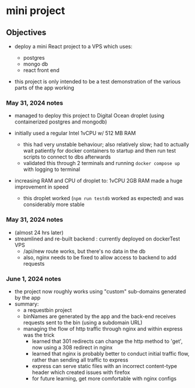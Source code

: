 # mini project

## Objectives
- deploy a mini React project to a VPS which uses:
  - postgres
  - mongo db
  - react front end

- this project is only intended to be a test demonstration of the various parts of the app working

### May 31, 2024 notes
- managed to deploy this project to Digital Ocean droplet (using containerized postgres and mongodb)

- initially used a regular Intel 1vCPU w/ 512 MB RAM
    - this had very unstable behaviour;  also relatively slow;  had to actually wait patiently for docker containers to startup and then run test scripts to connect to dbs afterwards
    - validated this through 2 terminals and running `docker compose up` with logging to terminal

- increasing RAM and CPU of droplet to: 1vCPU 2GB RAM made a huge improvement in speed
    - this droplet worked (`npm run testdb` worked as expected) and was considerably more stable


### May 31, 2024 notes
- (almost 24 hrs later)
- streamlined and re-built backend : currently deployed on dockerTest VPS
  - /api/new route works, but there's no data in the db
  - also, nginx needs to be fixed to allow access to backend to add requests

### June 1, 2024 notes
- the project now roughly works using "custom" sub-domains generated by the app
- summary:
  - a requestbin project
  - binNames are generated by the app and the back-end receives requests sent to the bin (using a subdomain URL)
  - managing the flow of http traffic through nginx and within express was the trick
    - learned that 301 redirects can change the http method to 'get', now using a 308 redirect in nginx
    - learned that nginx is probably better to conduct initial traffic flow, rather than sending all traffic to express
    - express can serve static files with an incorrect content-type header which created issues with firefox
    - for future learning, get more comfortable with nginx configs


